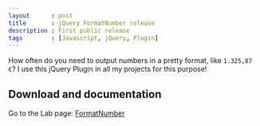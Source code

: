 ```yaml
---
layout      : post
title       : jQuery FormatNumber release
description : First public release
tags        : [Javascript, jQuery, Plugin]
---
```


How often do you need to output numbers in a pretty format, like `1.325,87 €`?
I use this jQuery Plugin in all my projects for this purpose!


## Download and documentation

Go to the Lab page: [FormatNumber](/labs/jquery-format-number/)
